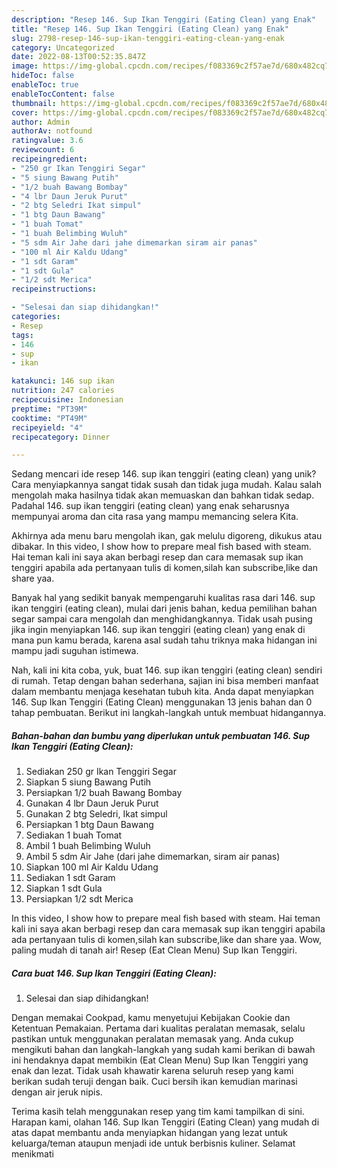 ```yaml
---
description: "Resep 146. Sup Ikan Tenggiri (Eating Clean) yang Enak"
title: "Resep 146. Sup Ikan Tenggiri (Eating Clean) yang Enak"
slug: 2798-resep-146-sup-ikan-tenggiri-eating-clean-yang-enak
category: Uncategorized
date: 2022-08-13T00:52:35.847Z
image: https://img-global.cpcdn.com/recipes/f083369c2f57ae7d/680x482cq70/146-sup-ikan-tenggiri-eating-clean-foto-resep-utama.jpg
hideToc: false
enableToc: true
enableTocContent: false
thumbnail: https://img-global.cpcdn.com/recipes/f083369c2f57ae7d/680x482cq70/146-sup-ikan-tenggiri-eating-clean-foto-resep-utama.jpg
cover: https://img-global.cpcdn.com/recipes/f083369c2f57ae7d/680x482cq70/146-sup-ikan-tenggiri-eating-clean-foto-resep-utama.jpg
author: Admin
authorAv: notfound
ratingvalue: 3.6
reviewcount: 6
recipeingredient:
- "250 gr Ikan Tenggiri Segar"
- "5 siung Bawang Putih"
- "1/2 buah Bawang Bombay"
- "4 lbr Daun Jeruk Purut"
- "2 btg Seledri Ikat simpul"
- "1 btg Daun Bawang"
- "1 buah Tomat"
- "1 buah Belimbing Wuluh"
- "5 sdm Air Jahe dari jahe dimemarkan siram air panas"
- "100 ml Air Kaldu Udang"
- "1 sdt Garam"
- "1 sdt Gula"
- "1/2 sdt Merica"
recipeinstructions:

- "Selesai dan siap dihidangkan!"
categories:
- Resep
tags:
- 146
- sup
- ikan

katakunci: 146 sup ikan 
nutrition: 247 calories
recipecuisine: Indonesian
preptime: "PT39M"
cooktime: "PT49M"
recipeyield: "4"
recipecategory: Dinner

---
```





Sedang mencari ide resep 146. sup ikan tenggiri (eating clean) yang unik? Cara menyiapkannya sangat tidak susah dan tidak juga mudah. Kalau salah mengolah maka hasilnya tidak akan memuaskan dan bahkan tidak sedap. Padahal 146. sup ikan tenggiri (eating clean) yang enak seharusnya mempunyai aroma dan cita rasa yang mampu memancing selera Kita.





Akhirnya ada menu baru mengolah ikan, gak melulu digoreng, dikukus atau dibakar. In this video, I show how to prepare meal fish based with steam. Hai teman kali ini saya akan berbagi resep dan cara memasak sup ikan tenggiri apabila ada pertanyaan tulis di komen,silah kan subscribe,like dan share yaa.

Banyak hal yang sedikit banyak mempengaruhi kualitas rasa dari 146. sup ikan tenggiri (eating clean), mulai dari jenis bahan, kedua pemilihan bahan segar sampai cara mengolah dan menghidangkannya. Tidak usah pusing jika ingin menyiapkan 146. sup ikan tenggiri (eating clean) yang enak di mana pun kamu berada, karena asal sudah tahu triknya maka hidangan ini mampu jadi suguhan istimewa.






Nah, kali ini kita coba, yuk, buat 146. sup ikan tenggiri (eating clean) sendiri di rumah. Tetap dengan bahan sederhana, sajian ini bisa memberi manfaat dalam membantu menjaga kesehatan tubuh kita. Anda dapat menyiapkan 146. Sup Ikan Tenggiri (Eating Clean) menggunakan 13 jenis bahan dan 0 tahap pembuatan. Berikut ini langkah-langkah untuk membuat hidangannya.

<!--inarticleads1-->

##### Bahan-bahan dan bumbu yang diperlukan untuk pembuatan 146. Sup Ikan Tenggiri (Eating Clean):

1. Sediakan 250 gr Ikan Tenggiri Segar
1. Siapkan 5 siung Bawang Putih
1. Persiapkan 1/2 buah Bawang Bombay
1. Gunakan 4 lbr Daun Jeruk Purut
1. Gunakan 2 btg Seledri, Ikat simpul
1. Persiapkan 1 btg Daun Bawang
1. Sediakan 1 buah Tomat
1. Ambil 1 buah Belimbing Wuluh
1. Ambil 5 sdm Air Jahe (dari jahe dimemarkan, siram air panas)
1. Siapkan 100 ml Air Kaldu Udang
1. Sediakan 1 sdt Garam
1. Siapkan 1 sdt Gula
1. Persiapkan 1/2 sdt Merica


In this video, I show how to prepare meal fish based with steam. Hai teman kali ini saya akan berbagi resep dan cara memasak sup ikan tenggiri apabila ada pertanyaan tulis di komen,silah kan subscribe,like dan share yaa. Wow, paling mudah di tanah air! Resep (Eat Clean Menu) Sup Ikan Tenggiri. 

<!--inarticleads2-->

##### Cara buat 146. Sup Ikan Tenggiri (Eating Clean):


1. Selesai dan siap dihidangkan!

Dengan memakai Cookpad, kamu menyetujui Kebijakan Cookie dan Ketentuan Pemakaian. Pertama dari kualitas peralatan memasak, selalu pastikan untuk menggunakan peralatan memasak yang. Anda cukup mengikuti bahan dan langkah-langkah yang sudah kami berikan di bawah ini hendaknya dapat membikin (Eat Clean Menu) Sup Ikan Tenggiri yang enak dan lezat. Tidak usah khawatir karena seluruh resep yang kami berikan sudah teruji dengan baik. Cuci bersih ikan kemudian marinasi dengan air jeruk nipis. 

Terima kasih telah menggunakan resep yang tim kami tampilkan di sini. Harapan kami, olahan 146. Sup Ikan Tenggiri (Eating Clean) yang mudah di atas dapat membantu anda menyiapkan hidangan yang lezat untuk keluarga/teman ataupun menjadi ide untuk berbisnis kuliner. Selamat menikmati
